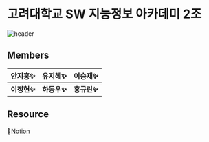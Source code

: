 # 고려대학교 SW 지능정보 아카데미 2조

![header](https://capsule-render.vercel.app/api?type=wave&color=black&height=280&section=header&text=LumTerior&fontColor=ECD77F&fontSize=70&animation=twinkling)

## Members

| 안지홍✨ | 유지혜✨ | 이승재✨ |
|---|---|---|
| __이정현✨__ | __하동우✨__ | __홍규린✨__ |

## Resource

📄[Notion](https://www.notion.so/fenetre/2-94058050e52b422c88456d5acff4bea4)


